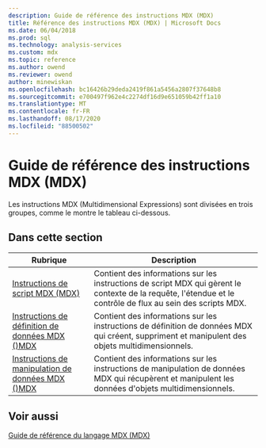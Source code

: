 ```yaml
---
description: Guide de référence des instructions MDX (MDX)
title: Référence des instructions MDX (MDX) | Microsoft Docs
ms.date: 06/04/2018
ms.prod: sql
ms.technology: analysis-services
ms.custom: mdx
ms.topic: reference
ms.author: owend
ms.reviewer: owend
author: minewiskan
ms.openlocfilehash: bc16426b29deda2419f861a5456a2807f37648b8
ms.sourcegitcommit: e700497f962e4c2274df16d9e651059b42ff1a10
ms.translationtype: MT
ms.contentlocale: fr-FR
ms.lasthandoff: 08/17/2020
ms.locfileid: "88500502"
---
```

# <a name="mdx-statement-reference-mdx"></a>Guide de référence des instructions MDX (MDX)


  Les instructions MDX (Multidimensional Expressions) sont divisées en trois groupes, comme le montre le tableau ci-dessous.  
  
## <a name="in-this-section"></a>Dans cette section  
  
|Rubrique|Description|  
|-----------|-----------------|  
|[Instructions de script MDX &#40;MDX&#41;](../mdx/mdx-scripting-statements-mdx.md)|Contient des informations sur les instructions de script MDX qui gèrent le contexte de la requête, l'étendue et le contrôle de flux au sein des scripts MDX.|  
|[Instructions de définition de données MDX &#40;&#41;MDX ](../mdx/mdx-data-definition-statements-mdx.md)|Contient des informations sur les instructions de définition de données MDX qui créent, suppriment et manipulent des objets multidimensionnels.|  
|[Instructions de manipulation de données MDX &#40;&#41;MDX ](../mdx/mdx-data-manipulation-statements-mdx.md)|Contient des informations sur les instructions de manipulation de données MDX qui récupèrent et manipulent les données d'objets multidimensionnels.|  
  
## <a name="see-also"></a>Voir aussi  
 [Guide de référence du langage MDX &#40;MDX&#41;](../mdx/mdx-language-reference-mdx.md)  
  
  
